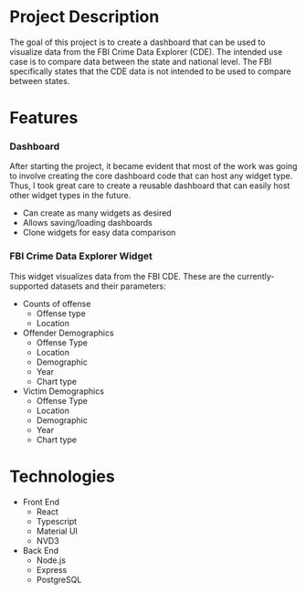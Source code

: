 # Project Description

The goal of this project is to create a dashboard that can be used to visualize data from the FBI Crime Data Explorer (CDE). The intended use case is to compare data between the state and national level. The FBI specifically states that the CDE data is not intended to be used to compare between states.

# Features

### Dashboard
After starting the project, it became evident that most of the work was going to involve creating the core dashboard code that can host any widget type. Thus, I took great care to create a reusable dashboard that can easily host other widget types in the future.
* Can create as many widgets as desired
* Allows saving/loading dashboards
* Clone widgets for easy data comparison

### FBI Crime Data Explorer Widget
This widget visualizes data from the FBI CDE.
These are the currently-supported datasets and their parameters:
* Counts of offense
  * Offense type
  * Location
* Offender Demographics
  * Offense Type
  * Location
  * Demographic
  * Year
  * Chart type
* Victim Demographics
  * Offense Type
  * Location
  * Demographic
  * Year
  * Chart type

# Technologies
* Front End
  * React
  * Typescript
  * Material UI
  * NVD3
* Back End
  * Node.js
  * Express
  * PostgreSQL

